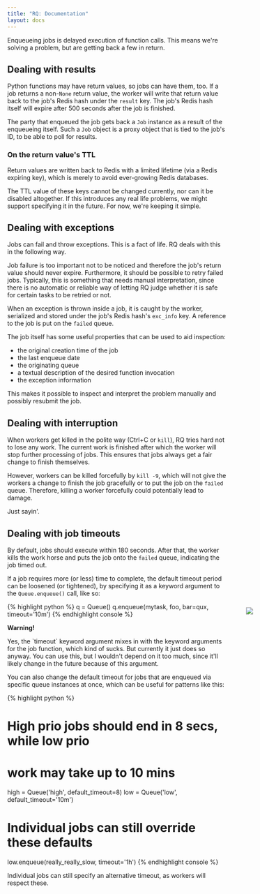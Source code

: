 ```yaml
---
title: "RQ: Documentation"
layout: docs
---
```


Enqueueing jobs is delayed execution of function calls.  This means we're
solving a problem, but are getting back a few in return.


## Dealing with results

Python functions may have return values, so jobs can have them, too.  If a job
returns a non-`None` return value, the worker will write that return value back
to the job's Redis hash under the `result` key.  The job's Redis hash itself
will expire after 500 seconds after the job is finished.

The party that enqueued the job gets back a `Job` instance as a result of the
enqueueing itself.  Such a `Job` object is a proxy object that is tied to the
job's ID, to be able to poll for results.


### On the return value's TTL

Return values are written back to Redis with a limited lifetime (via a Redis
expiring key), which is merely to avoid ever-growing Redis databases.

The TTL value of these keys cannot be changed currently, nor can it be disabled
altogether.  If this introduces any real life problems, we might support
specifying it in the future.  For now, we're keeping it simple.


## Dealing with exceptions

Jobs can fail and throw exceptions.  This is a fact of life.  RQ deals with
this in the following way.

Job failure is too important not to be noticed and therefore the job's return
value should never expire.  Furthermore, it should be possible to retry failed
jobs.  Typically, this is something that needs manual interpretation, since
there is no automatic or reliable way of letting RQ judge whether it is safe
for certain tasks to be retried or not.

When an exception is thrown inside a job, it is caught by the worker,
serialized and stored under the job's Redis hash's `exc_info` key.  A reference
to the job is put on the `failed` queue.

The job itself has some useful properties that can be used to aid inspection:

* the original creation time of the job
* the last enqueue date
* the originating queue
* a textual description of the desired function invocation
* the exception information

This makes it possible to inspect and interpret the problem manually and
possibly resubmit the job.


## Dealing with interruption

When workers get killed in the polite way (Ctrl+C or `kill`), RQ tries hard not
to lose any work.  The current work is finished after which the worker will
stop further processing of jobs.  This ensures that jobs always get a fair
change to finish themselves.

However, workers can be killed forcefully by `kill -9`, which will not give the
workers a change to finish the job gracefully or to put the job on the `failed`
queue.  Therefore, killing a worker forcefully could potentially lead to
damage.

Just sayin'.


## Dealing with job timeouts

By default, jobs should execute within 180 seconds.  After that, the worker
kills the work horse and puts the job onto the `failed` queue, indicating the
job timed out.

If a job requires more (or less) time to complete, the default timeout period
can be loosened (or tightened), by specifying it as a keyword argument to the
`Queue.enqueue()` call, like so:

{% highlight python %}
q = Queue()
q.enqueue(mytask, foo, bar=qux, timeout='10m')
{% endhighlight console %}

<div class="warning">
    <img style="float: right; margin-right: -60px; margin-top: -38px" src="{{site.baseurl}}img/warning.png" />
    <strong>Warning!</strong>
    <p>
Yes, the `timeout` keyword argument mixes in with the keyword arguments for the
job function, which kind of sucks.  But currently it just does so anyway.  You
can use this, but I wouldn't depend on it too much, since it'll likely change
in the future because of this argument.
    </p>
</div>

You can also change the default timeout for jobs that are enqueued via specific
queue instances at once, which can be useful for patterns like this:

{% highlight python %}
# High prio jobs should end in 8 secs, while low prio
# work may take up to 10 mins
high = Queue('high', default_timeout=8)
low = Queue('low', default_timeout='10m')

# Individual jobs can still override these defaults
low.enqueue(really_really_slow, timeout='1h')
{% endhighlight console %}

Individual jobs can still specify an alternative timeout, as workers will
respect these.
